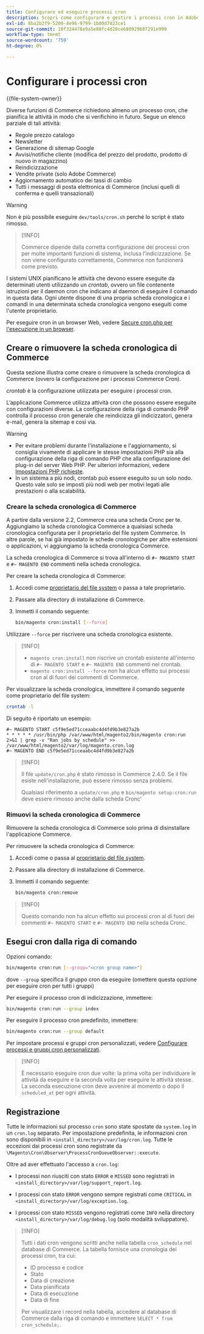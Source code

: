 ```yaml
---
title: Configurare ed eseguire processi cron
description: Scopri come configurare e gestire i processi cron in Adobe Commerce. Scopri le tecniche di pianificazione, configurazione e risoluzione dei problemi.
exl-id: 8ba2b2f9-5200-4e96-9799-1b00d7d23ce1
source-git-commit: 10f324478e9a5e80fc4d28ce680929687291e990
workflow-type: tm+mt
source-wordcount: '759'
ht-degree: 0%

---
```


# Configurare i processi cron

{{file-system-owner}}

Diverse funzioni di Commerce richiedono almeno un processo cron, che pianifica le attività in modo che si verifichino in futuro. Segue un elenco parziale di tali attività:

- Regole prezzo catalogo
- Newsletter
- Generazione di sitemap Google
- Avvisi/notifiche cliente (modifica del prezzo del prodotto, prodotto di nuovo in magazzino)
- Reindicizzazione
- Vendite private (solo Adobe Commerce)
- Aggiornamento automatico dei tassi di cambio
- Tutti i messaggi di posta elettronica di Commerce (inclusi quelli di conferma e quelli transazionali)

>[!WARNING]
>
>Non è più possibile eseguire `dev/tools/cron.sh` perché lo script è stato rimosso.

>[!INFO]
>
>Commerce dipende dalla corretta configurazione dei processi cron per molte importanti funzioni di sistema, inclusa l’indicizzazione. Se non viene configurato correttamente, Commerce non funzionerà come previsto.

I sistemi UNIX pianificano le attività che devono essere eseguite da determinati utenti utilizzando un _crontab_, ovvero un file contenente istruzioni per il daemon cron che indicano al daemon di eseguire il comando in questa data. Ogni utente dispone di una propria scheda cronologica e i comandi in una determinata scheda cronologica vengono eseguiti come l&#39;utente proprietario.

Per eseguire cron in un browser Web, vedere [Secure cron.php per l&#39;esecuzione in un browser](../security/secure-cron-php.md).

## Creare o rimuovere la scheda cronologica di Commerce

Questa sezione illustra come creare o rimuovere la scheda cronologica di Commerce (ovvero la configurazione per i processi Commerce Cron).

_crontab_ è la configurazione utilizzata per eseguire i processi cron.

L’applicazione Commerce utilizza attività cron che possono essere eseguite con configurazioni diverse. La configurazione della riga di comando PHP controlla il processo cron generale che reindicizza gli indicizzatori, genera e-mail, genera la sitemap e così via.

>[!WARNING]
>
>- Per evitare problemi durante l&#39;installazione e l&#39;aggiornamento, si consiglia vivamente di applicare le stesse impostazioni PHP sia alla configurazione della riga di comando PHP che alla configurazione del plug-in del server Web PHP. Per ulteriori informazioni, vedere [Impostazioni PHP richieste](../../installation/prerequisites/php-settings.md).
>- In un sistema a più nodi, crontab può essere eseguito su un solo nodo. Questo vale solo se imposti più nodi web per motivi legati alle prestazioni o alla scalabilità.

### Creare la scheda cronologica di Commerce

A partire dalla versione 2.2, Commerce crea una scheda Cronc per te. Aggiungiamo la scheda cronologica Commerce a qualsiasi scheda cronologica configurata per il proprietario del file system Commerce. In altre parole, se hai già impostato le schede cronologiche per altre estensioni o applicazioni, vi aggiungiamo la scheda cronologica Commerce.

La scheda cronologica di Commerce si trova all&#39;interno di `#~ MAGENTO START` e `#~ MAGENTO END` commenti nella scheda cronologica.

Per creare la scheda cronologica di Commerce:

1. Accedi come [proprietario del file system](../../installation/prerequisites/file-system/overview.md) o passa a tale proprietario.
1. Passare alla directory di installazione di Commerce.
1. Immetti il comando seguente:

   ```bash
   bin/magento cron:install [--force]
   ```

Utilizzare `--force` per riscrivere una scheda cronologica esistente.

>[!INFO]
>
>- `magento cron:install` non riscrive un crontab esistente all&#39;interno di `#~ MAGENTO START` e `#~ MAGENTO END` commenti nel crontab.
>- `magento cron:install --force` non ha alcun effetto sui processi cron al di fuori dei commenti di Commerce.

Per visualizzare la scheda cronologica, immettere il comando seguente come proprietario del file system:

```bash
crontab -l
```

Di seguito è riportato un esempio:

```
#~ MAGENTO START c5f9e5ed71cceaabc4d4fd9b3e827a2b
* * * * * /usr/bin/php /var/www/html/magento2/bin/magento cron:run 2>&1 | grep -v "Ran jobs by schedule" >> /var/www/html/magento2/var/log/magento.cron.log
#~ MAGENTO END c5f9e5ed71cceaabc4d4fd9b3e827a2b
```

>[!INFO]
>
>Il file `update/cron.php` è stato rimosso in Commerce 2.4.0. Se il file esiste nell&#39;installazione, può essere rimosso senza problemi.
>
>Qualsiasi riferimento a `update/cron.php` e `bin/magento setup:cron:run` deve essere rimosso anche dalla scheda Cronc&#39;

### Rimuovi la scheda cronologica di Commerce

Rimuovere la scheda cronologica di Commerce solo prima di disinstallare l&#39;applicazione Commerce.

Per rimuovere la scheda cronologica di Commerce:

1. Accedi come o passa al [proprietario del file system](../../installation/prerequisites/file-system/overview.md).
1. Passare alla directory di installazione di Commerce.
1. Immetti il comando seguente:

   ```bash
   bin/magento cron:remove
   ```

>[!INFO]
>
>Questo comando non ha alcun effetto sui processi cron al di fuori dei commenti `#~ MAGENTO START` e `#~ MAGENTO END` nella scheda Cronc.

## Esegui cron dalla riga di comando

Opzioni comando:

```bash
bin/magento cron:run [--group="<cron group name>"]
```

dove `--group` specifica il gruppo cron da eseguire (omettere questa opzione per eseguire cron per tutti i gruppi)

Per eseguire il processo cron di indicizzazione, immettere:

```bash
bin/magento cron:run --group index
```

Per eseguire il processo cron predefinito, immettere:

```bash
bin/magento cron:run --group default
```

Per impostare processi e gruppi cron personalizzati, vedere [Configurare processi e gruppi cron personalizzati](../cron/custom-cron.md).

>[!INFO]
>
>È necessario eseguire cron due volte: la prima volta per individuare le attività da eseguire e la seconda volta per eseguire le attività stesse. La seconda esecuzione cron deve avvenire al momento o dopo il `scheduled_at` per ogni attività.

## Registrazione

Tutte le informazioni sul processo `cron` sono state spostate da `system.log` in un `cron.log` separato.
Per impostazione predefinita, le informazioni cron sono disponibili in `<install_directory>/var/log/cron.log`.
Tutte le eccezioni dai processi cron sono registrate da `\Magento\Cron\Observer\ProcessCronQueueObserver::execute`.

Oltre ad aver effettuato l&#39;accesso a `cron.log`:

- I processi non riusciti con stato `ERROR` e `MISSED` sono registrati in `<install_directory>/var/log/support_report.log`.

- I processi con stato `ERROR` vengono sempre registrati come `CRITICAL` in `<install_directory>/var/log/exception.log`.

- I processi con stato `MISSED` vengono registrati come `INFO` nella directory `<install_directory>/var/log/debug.log` (solo modalità sviluppatore).

>[!INFO]
>
>Tutti i dati cron vengono scritti anche nella tabella `cron_schedule` nel database di Commerce. La tabella fornisce una cronologia dei processi cron, tra cui:
>
>- ID processo e codice
>- Stato
>- Data di creazione
>- Data pianificata
>- Data di esecuzione
>- Data di fine
>
>Per visualizzare i record nella tabella, accedere al database di Commerce dalla riga di comando e immettere `SELECT * from cron_schedule;`.

